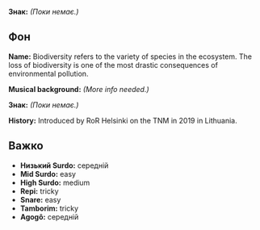 **Знак:** *(Поки немає.)*

## Фон

**Name:** Biodiversity refers to the variety of species in the ecosystem. The
loss of biodiversity is one of the most drastic consequences of environmental
pollution.

**Musical background:** *(More info needed.)*

**Знак:** *(Поки немає.)*

**History:** Introduced by RoR Helsinki on the TNM in 2019 in Lithuania.

## Важко

* **Низький Surdo:** середній
* **Mid Surdo:** easy
* **High Surdo:** medium
* **Repi:** tricky
* **Snare:** easy
* **Tamborim:** tricky
* **Agogô:** середній
